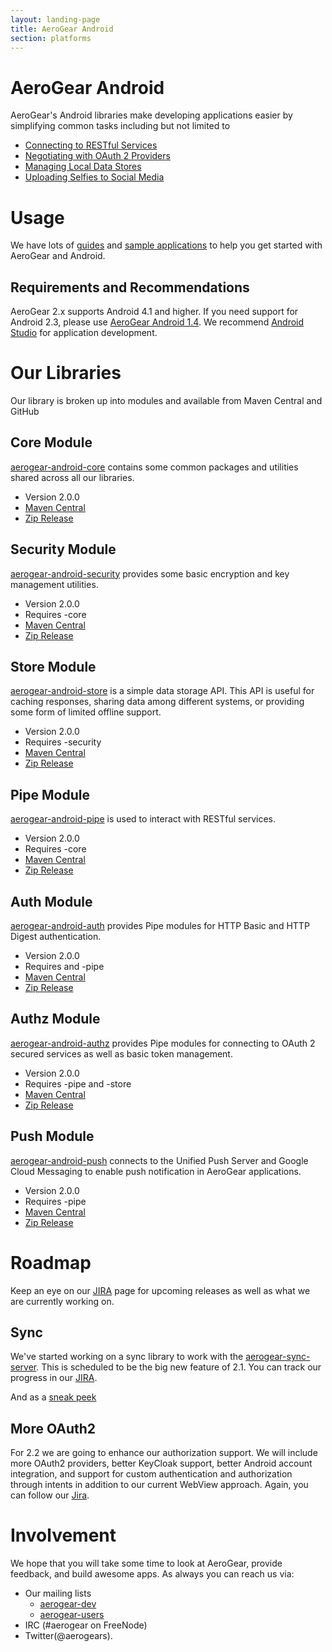 ```yaml
---
layout: landing-page
title: AeroGear Android
section: platforms
---
```


# AeroGear Android

 AeroGear's Android libraries make developing applications easier by simplifying common tasks including but not limited to   


 * [Connecting to RESTful Services](/docs/guides/aerogear-android/pipe/)
 * [Negotiating with OAuth 2 Providers](/docs/guides/aerogear-android/authz/)
 * [Managing Local Data Stores](/docs/guides/aerogear-android/store/)
 * [Uploading Selfies to Social Media](https://github.com/aerogear/aerogear-android-cookbook/tree/master/ShootAndShare)

# Usage

We have lots of [guides](https://aerogear.org/docs/guides/aerogear-android/) and [sample applications](https://github.com/aerogear/aerogear-android-cookbook) to help you get started with AeroGear and Android.

## Requirements and Recommendations

AeroGear 2.x supports Android 4.1 and higher.  If you need support for Android 2.3, please use [AeroGear Android 1.4](https://github.com/aerogear/aerogear-android/releases).  We recommend [Android Studio](http://developer.android.com/sdk/index.html) for application development. 

# Our Libraries 

Our library is broken up into modules and available from Maven Central and GitHub

## Core Module
[aerogear-android-core](https://github.com/aerogear/aerogear-android-core) contains some common packages and utilities shared across all our libraries.  

* Version 2.0.0
* [Maven Central](http://search.maven.org/#artifactdetails%7Corg.jboss.aerogear%7Caerogear-android-core%7C2.0.0%7Caar)
* [Zip Release](https://github.com/aerogear/aerogear-android-core/archive/2.0.0.zip)


## Security Module
[aerogear-android-security](https://github.com/aerogear/aerogear-android-security) provides some basic encryption and key management utilities.

* Version 2.0.0
* Requires -core
* [Maven Central](http://search.maven.org/#artifactdetails%7Corg.jboss.aerogear%7Caerogear-android-security%7C2.0.0%7Caar)
* [Zip Release](https://github.com/aerogear/aerogear-android-security/archive/2.0.0.zip)

## Store Module
[aerogear-android-store](https://github.com/aerogear/aerogear-android-store)  is a simple data storage API. This API is useful for caching responses, sharing data among different systems, or providing some form of limited offline support.

* Version 2.0.0
* Requires -security
* [Maven Central](http://search.maven.org/#artifactdetails%7Corg.jboss.aerogear%7Caerogear-android-store%7C2.0.0%7Caar)
* [Zip Release](https://github.com/aerogear/aerogear-android-store/archive/2.0.0.zip)


## Pipe Module
[aerogear-android-pipe](https://github.com/aerogear/aerogear-android-pipe) is used to interact with RESTful services.

* Version 2.0.0
* Requires -core
* [Maven Central](http://search.maven.org/#artifactdetails%7Corg.jboss.aerogear%7Caerogear-android-pipe%7C2.0.0%7Caar)
* [Zip Release](https://github.com/aerogear/aerogear-android-pipe/archive/2.0.0.zip)

## Auth Module
[aerogear-android-auth](https://github.com/aerogear/aerogear-android-auth) provides Pipe modules for HTTP Basic and HTTP Digest authentication.

* Version 2.0.0
* Requires and -pipe
* [Maven Central](http://search.maven.org/#artifactdetails%7Corg.jboss.aerogear%7Caerogear-android-auth%7C2.0.0%7Caar)
* [Zip Release](https://github.com/aerogear/aerogear-android-auth/archive/2.0.0.zip)

## Authz Module
[aerogear-android-authz](https://github.com/aerogear/aerogear-android-authz) provides Pipe modules for connecting to OAuth 2 secured services as well as basic token management.

* Version 2.0.0
* Requires -pipe and -store
* [Maven Central](http://search.maven.org/#artifactdetails%7Corg.jboss.aerogear%7Caerogear-android-authz%7C2.0.0%7Caar)
* [Zip Release](https://github.com/aerogear/aerogear-android-authz/archive/2.0.0.zip)


## Push Module
[aerogear-android-push](https://github.com/aerogear/aerogear-android-push) connects to the Unified Push Server and Google Cloud Messaging to enable push notification in AeroGear applications.

* Version 2.0.0
* Requires -pipe
* [Maven Central](http://search.maven.org/#artifactdetails%7Corg.jboss.aerogear%7Caerogear-android-push%7C2.0.0%7Caar)
* [Zip Release](https://github.com/aerogear/aerogear-android-push/archive/2.0.0.zip)

# Roadmap

Keep an eye on our [JIRA](https://jira.jboss.org/browse/AGDROID) page for upcoming releases as well as what we are currently working on.


## Sync

We've started working on a sync library to work with the [aerogear-sync-server](https://github.com/aerogear/aerogear-sync-server). This is scheduled to be the big new feature of 2.1.  You can track our progress in our [JIRA](https://issues.jboss.org/issues/?jql=fixVersion%20%3D%202.1.0%20AND%20project%20%3D%20AGDROID).

And as a [sneak peek](https://plus.google.com/103442292643366117394/posts/2Eusx4tPY9c)


## More OAuth2

For 2.2 we are going to enhance our authorization support.  We will include more OAuth2 providers, better KeyCloak support, better Android account integration, and support for custom authentication and authorization through intents in addition to our current WebView approach.  Again, you can follow our [Jira](https://issues.jboss.org/issues/?jql=fixVersion%20%3D%202.2.0%20AND%20project%20%3D%20AGDROID).

# Involvement

We hope that you will take some time to look at AeroGear, provide feedback, and build awesome apps. As always you can reach us via:

* Our mailing lists 
   * [aerogear-dev](https://lists.jboss.org/mailman/listinfo/aerogear-dev)
   * [aerogear-users](https://lists.jboss.org/mailman/listinfo/aerogear-users)
* IRC (#aerogear on FreeNode)
* Twitter(@aerogears).
